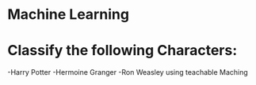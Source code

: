 # Machine Learning
# Classify the following Characters:
  -Harry Potter
  -Hermoine Granger
  -Ron Weasley 
 using teachable Maching
